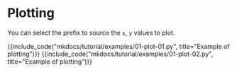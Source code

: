 # Plotting

You can select the prefix to source the `x`, `y` values to plot.

{{include_code("mkdocs/tutorial/examples/01-plot-01.py", title="Example of plotting")}}
{{include_code("mkdocs/tutorial/examples/01-plot-02.py", title="Example of plotting")}}
